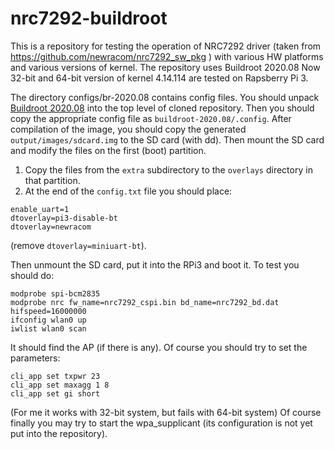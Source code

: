 # nrc7292-buildroot
This is a repository for testing the operation of NRC7292 driver (taken from https://github.com/newracom/nrc7292_sw_pkg ) with various HW platforms and various versions of kernel.
The repository uses Buildroot 2020.08
Now 32-bit and 64-bit version of kernel  4.14.114 are tested on Rapsberry Pi 3.

The directory configs/br-2020.08 contains config files. You should unpack [Buildroot 2020.08](https://buildroot.org/downloads/buildroot-2020.08.tar.bz2) into the top level of cloned repository.
Then you should copy the appropriate config file as `buildroot-2020.08/.config`.
After compilation of the image, you should copy the generated `output/images/sdcard.img` to the SD card (with dd).
Then mount the SD card and modify the files on the first (boot) partition.

1. Copy the files from the `extra` subdirectory to the `overlays` directory in that partition.
2. At the end of the `config.txt` file you should place:
```
enable_uart=1
dtoverlay=pi3-disable-bt
dtoverlay=newracom
```
(remove `dtoverlay=miniuart-bt`).

Then unmount the SD card, put it into the RPi3 and boot it.
To test you should do:
```
modprobe spi-bcm2835
modprobe nrc fw_name=nrc7292_cspi.bin bd_name=nrc7292_bd.dat hifspeed=16000000
ifconfig wlan0 up
iwlist wlan0 scan
```
It should find the AP (if there is any).
Of course you should try to set the parameters:
```
cli_app set txpwr 23
cli_app set maxagg 1 8
cli_app set gi short
```
(For me it works with 32-bit system, but fails with 64-bit system)
Of course finally you may try to start the wpa_supplicant (its configuration is not yet put into the repository).
